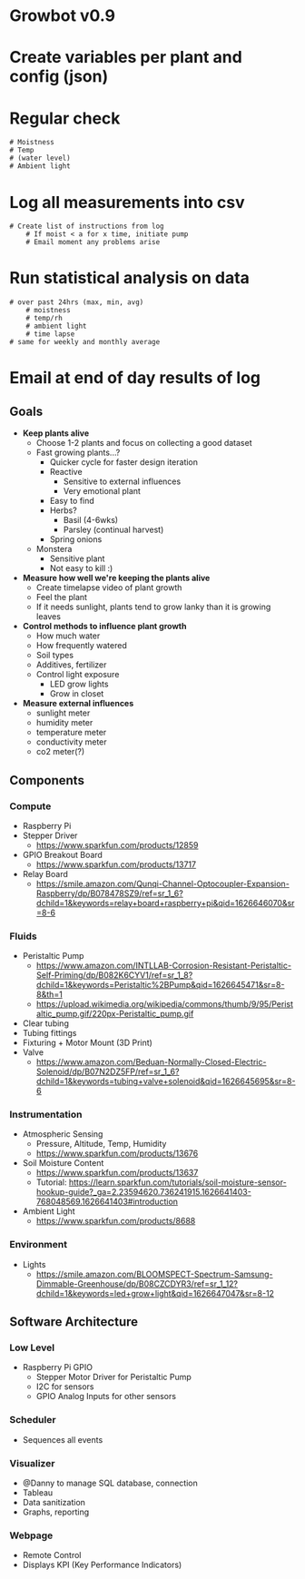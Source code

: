 # Growbot v0.9


# Create variables per plant and config (json)
# Regular check
    # Moistness
    # Temp
    # (water level)
    # Ambient light
# Log all measurements into csv
    # Create list of instructions from log
        # If moist < a for x time, initiate pump
        # Email moment any problems arise
# Run statistical analysis on data
    # over past 24hrs (max, min, avg)
        # moistness
        # temp/rh
        # ambient light
        # time lapse
    # same for weekly and monthly average
# Email at end of day results of log


## Goals
- **Keep plants alive**
    - Choose 1-2 plants and focus on collecting a good dataset
    - Fast growing plants...?
        - Quicker cycle for faster design iteration
        - Reactive
          - Sensitive to external influences
          - Very emotional plant 
        -  Easy to find
        - Herbs?
            - Basil (4-6wks)
            - Parsley (continual harvest)
        - Spring onions
    - Monstera
      - Sensitive plant
      - Not easy to kill :)
- **Measure how well we're keeping the plants alive**
    - Create timelapse video of plant growth
    - Feel the plant
    - If it needs sunlight, plants tend to grow lanky than it is growing leaves
- **Control methods to influence plant growth**
    - How much water
    - How frequently watered
    - Soil types
    - Additives, fertilizer
    - Control light exposure
        - LED grow lights
        - Grow in closet
- **Measure external influences**
    - sunlight meter
    - humidity meter
    - temperature meter
    - conductivity meter
    - co2 meter(?)



## Components

### Compute
- Raspberry Pi 
- Stepper Driver
  - https://www.sparkfun.com/products/12859
- GPIO Breakout Board
    - https://www.sparkfun.com/products/13717
- Relay Board
  - https://smile.amazon.com/Qunqi-Channel-Optocoupler-Expansion-Raspberry/dp/B078478SZ9/ref=sr_1_6?dchild=1&keywords=relay+board+raspberry+pi&qid=1626646070&sr=8-6

### Fluids 
- Peristaltic Pump
  - https://www.amazon.com/INTLLAB-Corrosion-Resistant-Peristaltic-Self-Priming/dp/B082K6CYV1/ref=sr_1_8?dchild=1&keywords=Peristaltic%2BPump&qid=1626645471&sr=8-8&th=1 
  - https://upload.wikimedia.org/wikipedia/commons/thumb/9/95/Peristaltic_pump.gif/220px-Peristaltic_pump.gif 
- Clear tubing
- Tubing fittings
- Fixturing + Motor Mount (3D Print)
- Valve
    - https://www.amazon.com/Beduan-Normally-Closed-Electric-Solenoid/dp/B07N2DZ5FP/ref=sr_1_6?dchild=1&keywords=tubing+valve+solenoid&qid=1626645695&sr=8-6 

### Instrumentation
- Atmospheric Sensing
    - Pressure, Altitude, Temp, Humidity
    - https://www.sparkfun.com/products/13676
- Soil Moisture Content
    - https://www.sparkfun.com/products/13637 
    - Tutorial: https://learn.sparkfun.com/tutorials/soil-moisture-sensor-hookup-guide?_ga=2.23594620.736241915.1626641403-768048569.1626641403#introduction 
- Ambient Light
  - https://www.sparkfun.com/products/8688

### Environment
- Lights
  - https://smile.amazon.com/BLOOMSPECT-Spectrum-Samsung-Dimmable-Greenhouse/dp/B08CZCDYR3/ref=sr_1_12?dchild=1&keywords=led+grow+light&qid=1626647047&sr=8-12


## Software Architecture

### Low Level
- Raspberry Pi GPIO
  - Stepper Motor Driver for Peristaltic Pump
  - I2C for sensors
  - GPIO Analog Inputs for other sensors

### Scheduler
- Sequences all events

### Visualizer
- @Danny to manage SQL database, connection
- Tableau
- Data sanitization
- Graphs, reporting

### Webpage
- Remote Control
- Displays KPI (Key Performance Indicators)